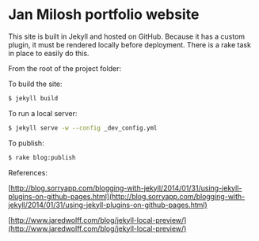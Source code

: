 # Jan Milosh portfolio website

This site is built in Jekyll and hosted on GitHub. Because it has a custom plugin, it must be rendered locally before deployment. There is a rake task in place to easily do this.

From the root of the project folder:

To build the site:

```sh
$ jekyll build
```

To run a local server:

```sh
$ jekyll serve -w --config _dev_config.yml
```

To publish:

```sh
$ rake blog:publish
 ```

References:

[http://blog.sorryapp.com/blogging-with-jekyll/2014/01/31/using-jekyll-plugins-on-github-pages.html](http://blog.sorryapp.com/blogging-with-jekyll/2014/01/31/using-jekyll-plugins-on-github-pages.html)

[http://www.jaredwolff.com/blog/jekyll-local-preview/](http://www.jaredwolff.com/blog/jekyll-local-preview/)